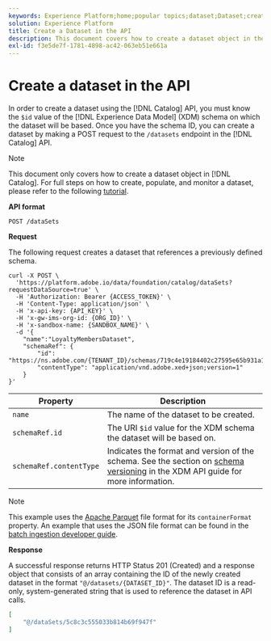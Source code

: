 ```yaml
---
keywords: Experience Platform;home;popular topics;dataset;Dataset;create a dataset;create dataset;enable dataset
solution: Experience Platform
title: Create a Dataset in the API
description: This document covers how to create a dataset object in the Catalog Service API.
exl-id: f3e5de7f-1781-4898-ac42-063eb51e661a
---
```

# Create a dataset in the API

In order to create a dataset using the [!DNL Catalog] API, you must know the `$id` value of the [!DNL Experience Data Model] (XDM) schema on which the dataset will be based. Once you have the schema ID, you can create a dataset by making a POST request to the `/datasets` endpoint in the [!DNL Catalog] API.

>[!NOTE]
>
>This document only covers how to create a dataset object in [!DNL Catalog]. For full steps on how to create, populate, and monitor a dataset, please refer to the following [tutorial](../datasets/create.md).

**API format**

```HTTP
POST /dataSets
```

**Request**

The following request creates a dataset that references a previously defined schema.

```SHELL
curl -X POST \
  'https://platform.adobe.io/data/foundation/catalog/dataSets?requestDataSource=true' \
  -H 'Authorization: Bearer {ACCESS_TOKEN}' \
  -H 'Content-Type: application/json' \
  -H 'x-api-key: {API_KEY}' \
  -H 'x-gw-ims-org-id: {ORG_ID}' \
  -H 'x-sandbox-name: {SANDBOX_NAME}' \
  -d '{
    "name":"LoyaltyMembersDataset",
    "schemaRef": {
        "id": "https://ns.adobe.com/{TENANT_ID}/schemas/719c4e19184402c27595e65b931a142b",
        "contentType": "application/vnd.adobe.xed+json;version=1"
    }
}'
```

| Property | Description |
| --- | --- |
| `name` | The name of the dataset to be created. |
| `schemaRef.id` | The URI `$id` value for the XDM schema the dataset will be based on. |
| `schemaRef.contentType` | Indicates the format and version of the schema. See the section on [schema versioning](../../xdm/api/getting-started.md#versioning) in the XDM API guide for more information. |

>[!NOTE]
>
>This example uses the [Apache Parquet](https://parquet.apache.org/docs/) file format for its `containerFormat` property. An example that uses the JSON file format can be found in the [batch ingestion developer guide](../../ingestion/batch-ingestion/api-overview.md).

**Response**

A successful response returns HTTP Status 201 (Created) and a response object that consists of an array containing the ID of the newly created dataset in the format `"@/datasets/{DATASET_ID}"`. The dataset ID is a read-only, system-generated string that is used to reference the dataset in API calls.

```JSON
[
    "@/dataSets/5c8c3c555033b814b69f947f"
]
```
